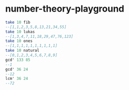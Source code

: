 # number-theory-playground
```haskell
take 10 fib
--[1,1,2,3,5,8,13,21,34,55]
take 10 lukas
--[1,3,4,7,11,18,29,47,76,123]
take 10 ones
--[1,1,1,1,1,1,1,1,1,1]
take 10 natural
--[0,1,2,3,4,5,6,7,8,9]
gcd' 133 85
--1
gcd' 36 24
--12
lcm' 36 24
--72

```
